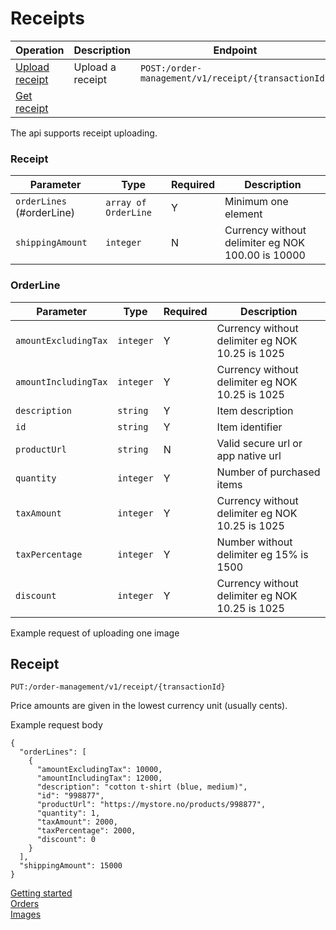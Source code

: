 # Receipts
| Operation | Description | Endpoint |
| --------- | ----------- | -------- |
| [Upload receipt](#receipt) | Upload a receipt  | `POST:/order-management/v1/receipt/{transactionId}` |
| [Get receipt]() |  | | `GET:/order-management/v1/receipt/{transactionId}` |



The api supports receipt uploading. 
### Receipt
|Parameter | Type | Required | Description|
----------|------|----------|------------
|`orderLines` (#orderLine) | `array of OrderLine` | Y | Minimum one element |
|`shippingAmount` | `integer` | N | Currency without delimiter eg NOK 100.00 is 10000 |

### OrderLine 
|Parameter | Type | Required | Description|
----------|------|----------|------------
|`amountExcludingTax` | `integer` | Y | Currency without delimiter eg NOK 10.25 is 1025 |
|`amountIncludingTax` | `integer` | Y | Currency without delimiter eg NOK 10.25 is 1025 |
|`description` | `string` | Y | Item description |
|`id` | `string` | Y | Item identifier |
|`productUrl` | `string` | N | Valid secure url or app native url |
|`quantity` | `integer` | Y | Number of purchased items |
|`taxAmount` | `integer` | Y | Currency without delimiter eg NOK 10.25 is 1025 |
|`taxPercentage` | `integer` | Y | Number without delimiter eg 15% is 1500 |
|`discount` | `integer` | Y | Currency without delimiter eg NOK 10.25 is 1025 |


Example request of uploading one image


## Receipt
	PUT:/order-management/v1/receipt/{transactionId}
Price amounts are given in the lowest currency unit (usually cents).

Example request body
```
{
  "orderLines": [
    {
      "amountExcludingTax": 10000,
      "amountIncludingTax": 12000,
      "description": "cotton t-shirt (blue, medium)",
      "id": "998877",
      "productUrl": "https://mystore.no/products/998877",
      "quantity": 1,
      "taxAmount": 2000,
      "taxPercentage": 2000,
      "discount": 0
    }
  ],
  "shippingAmount": 15000
}
```

[Getting started](GettingStarted.md)  
[Orders](Orders.md)  
[Images](Images.md)  
